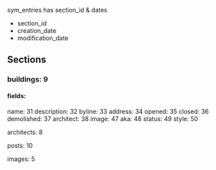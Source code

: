 sym_entries has section_id & dates

* section_id
* creation_date
* modification_date

## Sections

### buildings: 9

#### fields:

name: 31 description: 32 byline: 33 address: 34 opened: 35 closed: 36
demolished: 37 architect: 38 image: 47 aka: 48 status: 49 style: 50

architects: 8

posts: 10

images: 5
